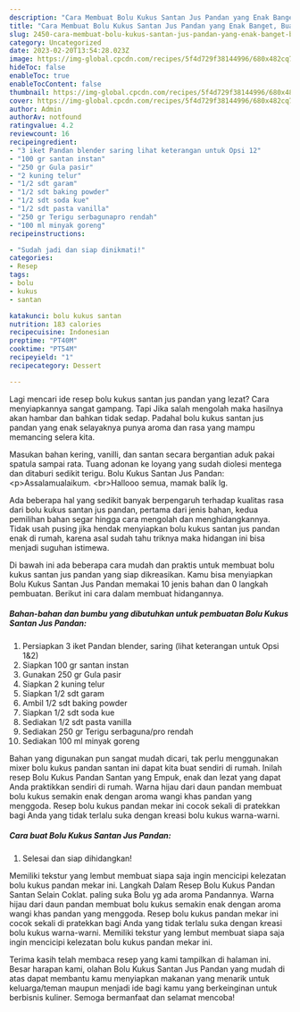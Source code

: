 ```yaml
---
description: "Cara Membuat Bolu Kukus Santan Jus Pandan yang Enak Banget, Buat Buka Puasa Bisa Manjain Lidah"
title: "Cara Membuat Bolu Kukus Santan Jus Pandan yang Enak Banget, Buat Buka Puasa Bisa Manjain Lidah"
slug: 2450-cara-membuat-bolu-kukus-santan-jus-pandan-yang-enak-banget-buat-buka-puasa-bisa-manjain-lidah
category: Uncategorized
date: 2023-02-20T13:54:28.023Z
image: https://img-global.cpcdn.com/recipes/5f4d729f38144996/680x482cq70/bolu-kukus-santan-jus-pandan-foto-resep-utama.jpg
hideToc: false
enableToc: true
enableTocContent: false
thumbnail: https://img-global.cpcdn.com/recipes/5f4d729f38144996/680x482cq70/bolu-kukus-santan-jus-pandan-foto-resep-utama.jpg
cover: https://img-global.cpcdn.com/recipes/5f4d729f38144996/680x482cq70/bolu-kukus-santan-jus-pandan-foto-resep-utama.jpg
author: Admin
authorAv: notfound
ratingvalue: 4.2
reviewcount: 16
recipeingredient:
- "3 iket Pandan blender saring lihat keterangan untuk Opsi 12"
- "100 gr santan instan"
- "250 gr Gula pasir"
- "2 kuning telur"
- "1/2 sdt garam"
- "1/2 sdt baking powder"
- "1/2 sdt soda kue"
- "1/2 sdt pasta vanilla"
- "250 gr Terigu serbagunapro rendah"
- "100 ml minyak goreng"
recipeinstructions:

- "Sudah jadi dan siap dinikmati!"
categories:
- Resep
tags:
- bolu
- kukus
- santan

katakunci: bolu kukus santan 
nutrition: 183 calories
recipecuisine: Indonesian
preptime: "PT40M"
cooktime: "PT54M"
recipeyield: "1"
recipecategory: Dessert

---
```



Lagi mencari ide resep bolu kukus santan jus pandan yang lezat? Cara menyiapkannya sangat gampang. Tapi Jika salah mengolah maka hasilnya akan hambar dan bahkan tidak sedap. Padahal bolu kukus santan jus pandan yang enak selayaknya punya aroma dan rasa yang mampu memancing selera kita.


Masukan bahan kering, vanilli, dan santan secara bergantian aduk pakai spatula sampai rata. Tuang adonan ke loyang yang sudah diolesi mentega dan ditaburi sedikit terigu. Bolu Kukus Santan Jus Pandan: &lt;p&gt;Assalamualaikum. &lt;br&gt;Hallooo semua, mamak balik lg.

Ada beberapa hal yang sedikit banyak berpengaruh terhadap kualitas rasa dari bolu kukus santan jus pandan, pertama dari jenis bahan, kedua pemilihan bahan segar hingga cara mengolah dan menghidangkannya. Tidak usah pusing jika hendak menyiapkan bolu kukus santan jus pandan enak di rumah, karena asal sudah tahu triknya maka hidangan ini bisa menjadi suguhan istimewa.


Di bawah ini ada beberapa cara mudah dan praktis untuk membuat bolu kukus santan jus pandan yang siap dikreasikan. Kamu bisa menyiapkan Bolu Kukus Santan Jus Pandan memakai 10 jenis bahan dan 0 langkah pembuatan. Berikut ini cara dalam membuat hidangannya.

<!--inarticleads1-->

##### Bahan-bahan dan bumbu yang dibutuhkan untuk pembuatan Bolu Kukus Santan Jus Pandan:

1. Persiapkan 3 iket Pandan blender, saring (lihat keterangan untuk Opsi 1&amp;2)
1. Siapkan 100 gr santan instan
1. Gunakan 250 gr Gula pasir
1. Siapkan 2 kuning telur
1. Siapkan 1/2 sdt garam
1. Ambil 1/2 sdt baking powder
1. Siapkan 1/2 sdt soda kue
1. Sediakan 1/2 sdt pasta vanilla
1. Sediakan 250 gr Terigu serbaguna/pro rendah
1. Sediakan 100 ml minyak goreng


Bahan yang digunakan pun sangat mudah dicari, tak perlu menggunakan mixer bolu kukus pandan santan ini dapat kita buat sendiri di rumah. Inilah resep Bolu Kukus Pandan Santan yang Empuk, enak dan lezat yang dapat Anda praktikkan sendiri di rumah. Warna hijau dari daun pandan membuat bolu kukus semakin enak dengan aroma wangi khas pandan yang menggoda. Resep bolu kukus pandan mekar ini cocok sekali di pratekkan bagi Anda yang tidak terlalu suka dengan kreasi bolu kukus warna-warni. 

<!--inarticleads2-->

##### Cara buat Bolu Kukus Santan Jus Pandan:


1. Selesai dan siap dihidangkan!

Memiliki tekstur yang lembut membuat siapa saja ingin mencicipi kelezatan bolu kukus pandan mekar ini. Langkah Dalam Resep Bolu Kukus Pandan Santan Selain Coklat. paling suka Bolu yg ada aroma Pandannya. Warna hijau dari daun pandan membuat bolu kukus semakin enak dengan aroma wangi khas pandan yang menggoda. Resep bolu kukus pandan mekar ini cocok sekali di pratekkan bagi Anda yang tidak terlalu suka dengan kreasi bolu kukus warna-warni. Memiliki tekstur yang lembut membuat siapa saja ingin mencicipi kelezatan bolu kukus pandan mekar ini. 

Terima kasih telah membaca resep yang kami tampilkan di halaman ini. Besar harapan kami, olahan Bolu Kukus Santan Jus Pandan yang mudah di atas dapat membantu kamu menyiapkan makanan yang menarik untuk keluarga/teman maupun menjadi ide bagi kamu yang berkeinginan untuk berbisnis kuliner. Semoga bermanfaat dan selamat mencoba!
